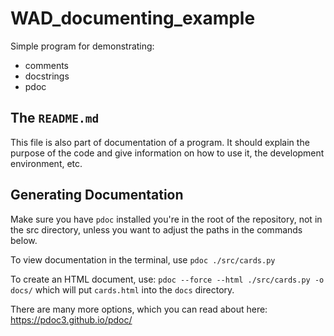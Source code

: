 # WAD_documenting_example

Simple program for demonstrating:

 - comments
 - docstrings
 - pdoc

## The `README.md`

This file is also part of documentation of a program. It should
explain the purpose of the code and give information on how to use it,
the development environment, etc.

## Generating Documentation

Make sure you have `pdoc` installed you're in the root of the
repository, not in the src directory, unless you want to adjust the
paths in the commands below.

To view documentation in the terminal, use `pdoc ./src/cards.py`

To create an HTML document, use: `pdoc --force --html ./src/cards.py -o docs/` which will put `cards.html` into the `docs` directory.

There are many more options, which you can read about here: <https://pdoc3.github.io/pdoc/>

